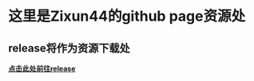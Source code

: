 # 这里是Zixun44的github page资源处
## release将作为资源下载处
**[点击此处前往release](https://github.com/Zixun44/github-page-resource/releases/)**

